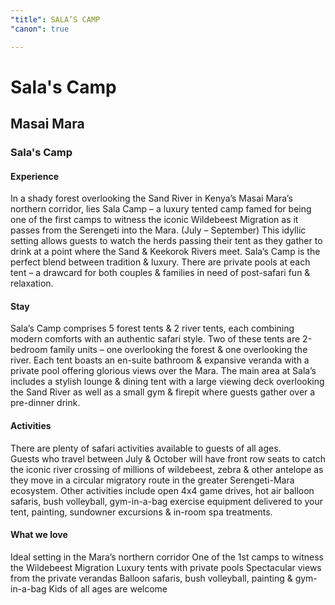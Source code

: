 ```yaml
---
"title": SALA’S CAMP
"canon": true

---
```


# Sala's Camp
## Masai Mara
### Sala's Camp

#### Experience
In a shady forest overlooking the Sand River in Kenya’s Masai Mara’s northern corridor, lies Sala Camp – a luxury tented camp famed for being one of the first camps to witness the iconic Wildebeest Migration as it passes from the Serengeti into the Mara. (July – September)
This idyllic setting allows guests to watch the herds passing their tent as they gather to drink at a point where the Sand &amp; Keekorok Rivers meet.
Sala’s Camp is the perfect blend between tradition &amp; luxury.  There are private pools at each tent – a drawcard for both couples &amp; families in need of post-safari fun &amp; relaxation.

#### Stay
Sala’s Camp comprises 5 forest tents &amp; 2 river tents, each combining modern comforts with an authentic safari style.  Two of these tents are 2-bedroom family units – one overlooking the forest &amp; one overlooking the river. 
Each tent boasts an en-suite bathroom &amp; expansive veranda with a private pool offering glorious views over the Mara.
The main area at Sala’s includes a stylish lounge &amp; dining tent with a large viewing deck overlooking the Sand River as well as a small gym &amp; firepit where guests gather over a pre-dinner drink.

#### Activities
There are plenty of safari activities available to guests of all ages.  
Guests who travel between July &amp; October will have front row seats to catch the iconic river crossing of millions of wildebeest, zebra &amp; other antelope as they move in a circular migratory route in the greater Serengeti-Mara ecosystem.
Other activities include open 4x4 game drives, hot air balloon safaris, bush volleyball, gym-in-a-bag exercise equipment delivered to your tent, painting, sundowner excursions &amp; in-room spa treatments.


#### What we love
Ideal setting in the Mara’s northern corridor
One of the 1st camps to witness the Wildebeest Migration 
Luxury tents with private pools
Spectacular views from the private verandas
Balloon safaris, bush volleyball, painting &amp; gym-in-a-bag 
Kids of all ages are welcome